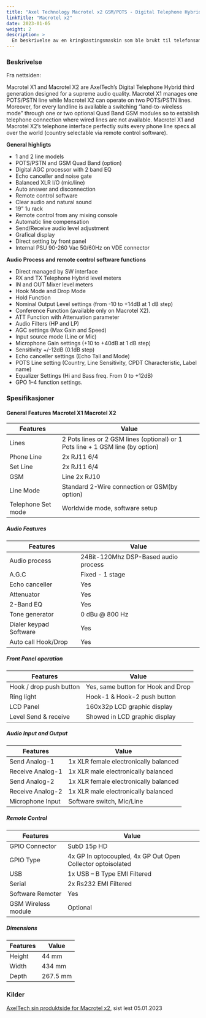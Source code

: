 ```yaml
---
title: "Axel Technology Macrotel x2 GSM/POTS - Digital Telephone Hybrid Processor"
linkTitle: "Macrotel x2"
date: 2023-01-05
weight: 2
description: >
  En beskrivelse av en kringkastingsmaskin som ble brukt til telefonsamtaler på luften. Den er for øyeblikket ikke i bruk.
---
```


### Beskrivelse

Fra nettsiden:

Macrotel X1 and Macrotel X2 are AxelTech’s Digital Telephone Hybrid third generation designed for a supreme audio quality. Macrotel X1 manages one POTS/PSTN line while Macrotel X2 can operate on two POTS/PSTN lines. Moreover, for every landline is available a switching “land-to-wireless mode” through one or two optional Quad Band GSM modules so to establish telephone connection where wired lines are not available. Macrotel X1 and Macrotel X2’s telephone interface perfectly suits every phone line specs all over the world (country selectable via remote control software).

**General highligts**

- 1 and 2 line models
- POTS/PSTN and GSM Quad Band (option)
- Digital AGC processor with 2 band EQ
- Echo canceller and noise gate
- Balanced XLR I/O (mic/line)
- Auto answer and disconnection
- Remote control software
- Clear audio and natural sound
- 19” 1u rack
- Remote control from any mixing console
- Automatic line compensation
- Send/Receive audio level adjustment
- Grafical display
- Direct setting by front panel
- Internal PSU 90-260 Vac 50/60Hz on VDE connector

**Audio Process and remote control software functions**

- Direct managed by SW interface
- RX and TX Telephone Hybrid level meters
- IN and OUT Mixer level meters
- Hook Mode and Drop Mode
- Hold Function
- Nominal Output Level settings (from -10 to +14dB at 1 dB step)
- Conference Function (available only on Macrotel X2).
- ATT Function with Attenuation parameter
- Audio Filters (HP and LP)
- AGC settings (Max Gain and Speed)
- Input source mode (Line or Mic)
- Microphone Gain settings (+10 to +40dB at 1 dB step)
- Sensitivity +/-12dB (0.1dB step)
- Echo canceller settings (Echo Tail and Mode)
- POTS Line setting (Country, Line Sensitivity, CPDT Characteristic, Label name)
- Equalizer Settings (Hi and Bass freq. From 0 to +12dB)
- GPO 1–4 function settings.

### Spesifikasjoner

#### General Features Macrotel X1 Macrotel X2

| Features           | Value                                                                          |
| ------------------ | ------------------------------------------------------------------------------ |
| Lines              | 2 Pots lines or 2 GSM lines (optional) or 1 Pots line + 1 GSM line (by option) |
| Phone Line         | 2x RJ11 6/4                                                                    |
| Set Line           | 2x RJ11 6/4                                                                    |
| GSM                | Line 2x RJ10                                                                   |
| Line Mode          | Standard 2-Wire connection or GSM(by option)                                   |
| Telephone Set mode | Worldwide mode, software setup                                                 |

##### Audio Features

| Features               | Value                                |
| ---------------------- | ------------------------------------ |
| Audio process          | 24Bit-120Mhz DSP-Based audio process |
| A.G.C                  | Fixed - 1 stage                      |
| Echo canceller         | Yes                                  |
| Attenuator             | Yes                                  |
| 2-Band EQ              | Yes                                  |
| Tone generator         | 0 dBu @ 800 Hz                       |
| Dialer keypad Software | Yes                                  |
| Auto call Hook/Drop    | Yes                                  |

##### Front Panel operation

| Features                | Value                              |
| ----------------------- | ---------------------------------- |
| Hook / drop push button | Yes, same button for Hook and Drop |
| Ring light              | Hook-1 & Hook-2 push button        |
| LCD Panel               | 160x32p LCD graphic display        |
| Level Send & receive    | Showed in LCD graphic display      |

##### Audio Input and Output

| Features         | Value                                 |
| ---------------- | ------------------------------------- |
| Send Analog-1    | 1x XLR female electronically balanced |
| Receive Analog-1 | 1x XLR male electronically balanced   |
| Send Analog-2    | 1x XLR female electronically balanced |
| Receive Analog-2 | 1x XLR male electronically balanced   |
| Microphone Input | Software switch, Mic/Line             |

##### Remote Control

| Features            | Value                                                       |
| ------------------- | ----------------------------------------------------------- |
| GPIO Connector      | SubD 15p HD                                                 |
| GPIO Type           | 4x GP In optocoupled, 4x GP Out Open Collector optoisolated |
| USB                 | 1x USB – B Type EMI Filtered                                |
| Serial              | 2x Rs232 EMI Filtered                                       |
| Software Remoter    | Yes                                                         |
| GSM Wireless module | Optional                                                    |

##### Dimensions

| Features | Value    |
| -------- | -------- |
| Height   | 44 mm    |
| Width    | 434 mm   |
| Depth    | 267.5 mm |

### Kilder

[AxelTech sin produktside for Macrotel x2](https://www.axeltechnology.com/macrotel-x1-x2/), sist lest 05.01.2023